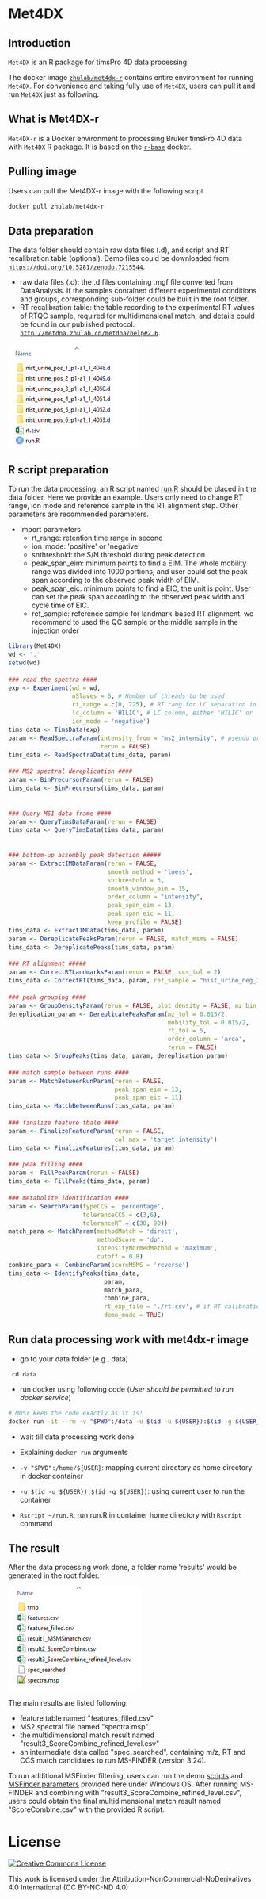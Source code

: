 # Met4DX

## Introduction
`Met4DX` is an R package for timsPro 4D data processing.

The docker image [`zhulab/met4dx-r`](https://hub.docker.com/r/zhulab/met4dx-r) contains entire environment for running `Met4DX`. For convenience and taking fully use of `Met4DX`, users can pull it and run `Met4DX` just as following.

## What is Met4DX-r

`Met4DX-r` is a Docker environment to processing Bruker timsPro 4D data with `Met4DX` R package. It is based on the [`r-base`](https://hub.docker.com/_/r-base/) docker.

## Pulling image

Users can pull the Met4DX-r image with the following script

```bash
docker pull zhulab/met4dx-r
```

## Data preparation

The data folder should contain raw data files (.d), and script and RT recalibration table (optional). Demo files could be downloaded from [`https://doi.org/10.5281/zenodo.7215544`](https://doi.org/10.5281/zenodo.7215544).
- raw data files (.d): the .d files containing .mgf file converted from DataAnalysis. If the samples contained different experimental conditions and groups, corresponding sub-folder could be built in the root folder.
- RT recalibration table: the table recording to the experimental RT values of RTQC sample, required for multidimensional match, and details could be found in our published protocol. [`http://metdna.zhulab.cn/metdna/help#2.6`](http://metdna.zhulab.cn/metdna/help#2.6).

![Prepared data data](extra/imgs/file_prepare.png)

## R script preparation
To run the data processing, an R script named [run.R](extra/run.R) should be placed in the data folder.
Here we provide an example. Users only need to change RT range,  ion mode and reference sample in the RT alignment step. Other parameters are recommended parameters.
- Import parameters
  - rt_range: retention time range in second
  - ion_mode: 'positive' or 'negative'
  - snthreshold: the S/N threshold during peak detection
  - peak_span_eim: minimum points to find a EIM. The whole mobility range was divided into 1000 portions, and user could set the peak span according to the observed peak width of EIM.
  - peak_span_eic:  minimum points to find a EIC, the unit is point. User can set the peak span according to the observed peak width and cycle time of EIC.
  - ref_sample: reference sample for landmark-based RT alignment. we recommend to used the QC sample or the middle sample in the injection order

```R
library(Met4DX)
wd <- '.'
setwd(wd)

### read the spectra ####
exp <- Experiment(wd = wd,
                  nSlaves = 6, # Number of threads to be used
                  rt_range = c(0, 725), # RT rang for LC separation in seconds
                  lc_column = 'HILIC', # LC column, either 'HILIC' or 'RP'
                  ion_mode = 'negative')
tims_data <- TimsData(exp)
param <- ReadSpectraParam(intensity_from = "ms2_intensity", # pseudo presursor intensity when fragmentation
                          rerun = FALSE)
tims_data <- ReadSpectraData(tims_data, param)

### MS2 spectral dereplication ####
param <- BinPrecursorParam(rerun = FALSE)
tims_data <- BinPrecursors(tims_data, param)


### Query MS1 data frame ####
param <- QueryTimsDataParam(rerun = FALSE)
tims_data <- QueryTimsData(tims_data, param)


### bottom-up assembly peak detection #####
param <- ExtractIMDataParam(rerun = FALSE,
                            smooth_method = 'loess',
                            snthreshold = 3,
                            smooth_window_eim = 15,
                            order_column = "intensity",
                            peak_span_eim = 13,
                            peak_span_eic = 11,
                            keep_profile = FALSE)
tims_data <- ExtractIMData(tims_data, param)
param <- DereplicatePeaksParam(rerun = FALSE, match_msms = FALSE)
tims_data <- DereplicatePeaks(tims_data, param)

### RT alignment #####
param <- CorrectRTLandmarksParam(rerun = FALSE, ccs_tol = 2)
tims_data <- CorrectRT(tims_data, param, ref_sample = "nist_urine_neg_1_p1-a1_1_4095.d")

### peak grouping ####
param <- GroupDensityParam(rerun = FALSE, plot_density = FALSE, mz_bin_size = 0.015)
dereplication_param <- DereplicatePeaksParam(mz_tol = 0.015/2, 
                                             mobility_tol = 0.015/2,
                                             rt_tol = 5, 
                                             order_column = 'area',
                                             rerun = FALSE)
tims_data <- GroupPeaks(tims_data, param, dereplication_param)

### match sample between runs ####
param <- MatchBetweenRunParam(rerun = FALSE,
                              peak_span_eim = 13,
                              peak_span_eic = 11)
tims_data <- MatchBetweenRuns(tims_data, param)

### finalize feature tbale ####
param <- FinalizeFeatureParam(rerun = FALSE,
                              col_max = 'target_intensity')
tims_data <- FinalizeFeatures(tims_data, param)

### peak filling ####
param <- FillPeakParam(rerun = FALSE)
tims_data <- FillPeaks(tims_data, param)

### metabolite identification ####
param <- SearchParam(typeCCS = 'percentage',
                     toleranceCCS = c(3,6),
                     toleranceRT = c(30, 90))
match_para <- MatchParam(methodMatch = 'direct',
                         methodScore = 'dp',
                         intensityNormedMethod = 'maximum',
                         cutoff = 0.8)
combine_para <- CombineParam(scoreMSMS = 'reverse')
tims_data <- IdentifyPeaks(tims_data,
                           param,
                           match_para,
                           combine_para,
                           rt_exp_file = './rt.csv', # if RT calibration file is provided
                           demo_mode = TRUE)
```

## Run data processing work with met4dx-r image

- go to your data folder (e.g., data)

```base
 cd data
```

- run docker using following code (*User should be permitted to run docker service*)

```bash
# MUST keep the code exactly as it is!
docker run -it --rm -v "$PWD":/data -u $(id -u ${USER}):$(id -g ${USER}) zhulab/met4dx-r Rscript run.R
```

- wait till data processing work done

- Explaining `docker run` arguments

- `-v "$PWD":/home/${USER}`: mapping current directory as home directory in docker container

- `-u $(id -u ${USER}):$(id -g ${USER})`: using current user to run the container

- `Rscript ~/run.R`: run run.R in container home directory with `Rscript`  command

## The result 

After the data processing work done, a folder name 'results' would be generated in the root folder. 

![Example results](extra/imgs/result.png)

The main results are listed following:
- feature table named "features_filled.csv"
- MS2 spectral file named "spectra.msp" 
- the multidimensional match result named "result3_ScoreCombine_refined_level.csv"
- an intermediate data called "spec_searched", containing m/z, RT and CCS match candidates to run MS-FINDER (version 3.24).

To run additional MSFinder filtering, users can run the demo [scripts](extra/ForMSFinder/combine_final_result.R) and [MSFinder parameters](extra/ForMSFinder/MsfinderConsoleApp-Param.txt) provided here under Windows OS.
After running MS-FINDER and combining with "result3_ScoreCombine_refined_level.csv", users could obtain the final multidimensional match result named "ScoreCombine.csv" with the provided R script.
 
# License
<a rel="license" href="https://creativecommons.org/licenses/by-nc-nd/4.0/"><img alt="Creative Commons License" style="border-width:0" src="https://i.creativecommons.org/l/by-nc-nd/4.0/88x31.png" /></a>

This work is licensed under the Attribution-NonCommercial-NoDerivatives 4.0 International (CC BY-NC-ND 4.0)
